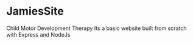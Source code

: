 # JamiesSite
Child Motor Development Therapy
Its a basic website built from scratch with Express and NodeJs
